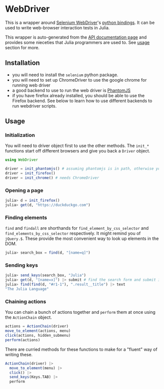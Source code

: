 # WebDriver

This is a wrapper around [Selenium WebDriver](http://www.seleniumhq.org/projects/webdriver/)'s [python bindings](http://selenium-python.readthedocs.io/api.html). It can be used to write web-browser interaction tests in Julia.

This wrapper is auto-generated from the [API documentation page](http://selenium-python.readthedocs.io/api.html) and provides some nieceties that Julia programmers are used to. See [usage](#usage) section for more.


## Installation

- you will need to install the `selenium` python package.
- you will need to set up ChromeDriver to use the google chrome for running web driver
- a good backend to use to run the web driver is [PhantomJS]()
- if you have firefox already installed, you should be able to use the Firefox backend. See below to learn how to use different backends to run webdriver scripts.

## Usage

### Initialization

You will need to driver object first to use the other methods. The `init_*` functions start off different browsers and give you back a `Driver` object.
```julia
using WebDriver

driver = init_phantomjs() # assuming phantomjs is in path, otherwise you can pass in the path as the first argument
driver = init_firefox()
driver = init_chrome() # needs ChromeDriver
```

### Opening a page

```julia
julia> d = init_firefox()
julia> get(d, "https://duckduckgo.com")
```

### Finding elements

`find` and `findall` are shorthands for `find_element_by_css_selector` and `find_elements_by_css_selector` respectively. It might remind you of `jQuery.$`. These provide the most convenient way to look up elements in the DOM.

```julia
julia> search_box = find(d, "[name=q]")
```
### Sending keys

```julia
julia> send_keys(search_box, "Julia")
julia> get(d, "[name=x]") |> submit # find the search form and submit it
julia> find(find(d, "#r1-1"), ".result__title") |> text
"The Julia Language"
```

### Chaining actions

You can chain a bunch of actions together and `perform` them at once using the `ActionChain` object.

```julia
actions = ActionChain(driver)
move_to_element(actions, menu)
click(actions, hidden_submenu)
perform(actions)
```

There are curried methods for these functions to make for a "fluent" way of writing these.

```julia
ActionChain(driver) |>
  move_to_element(menu) |>
  click() |>
  send_keys(Keys.TAB) |>
  perform
```
